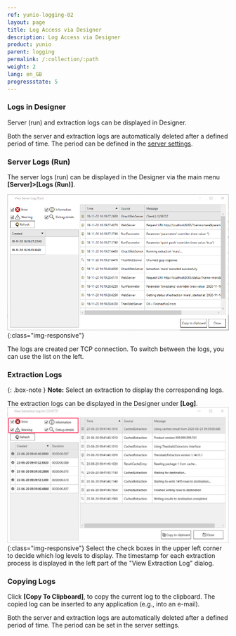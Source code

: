 ```yaml
---
ref: yunio-logging-02
layout: page
title: Log Access via Designer
description: Log Access via Designer
product: yunio
parent: logging
permalink: /:collection/:path
weight: 2
lang: en_GB
progressstate: 5
---
```



### Logs in Designer
Server (run) and extraction logs can be displayed in Designer.

Both the server and extraction logs are automatically deleted after a defined period of time. The period can be defined in the [server settings](../server/server-settings).

### Server Logs (Run)

The server logs (run) can be displayed in the Designer via the main menu **[Server]>[Logs (Run)]**.

![View-Server-Log](/img/content/View-Server-Log.png){:class="img-responsive"}
 
The logs are created per TCP connection. To switch between the logs, you can use the list on the left. 

### Extraction Logs

{: .box-note }
**Note:** Select an extraction to display the corresponding logs. 

The extraction logs can be displayed in the Designer under **[Log]**.
![View-Extraction-Log](/img/content/View-Extraction-Log.png){:class="img-responsive"} 
Select the check boxes in the upper left corner to decide which log levels to display.
The timestamp for each extraction process is displayed in the left part of the "View Extraction Log" dialog.


### Copying Logs
Click **[Copy To Clipboard]**, to copy the current log to the clipboard. The copied log can be inserted to any application (e.g., into an e-mail).

Both the server and extraction logs are automatically deleted after a defined period of time. The period can be set in the server settings.



